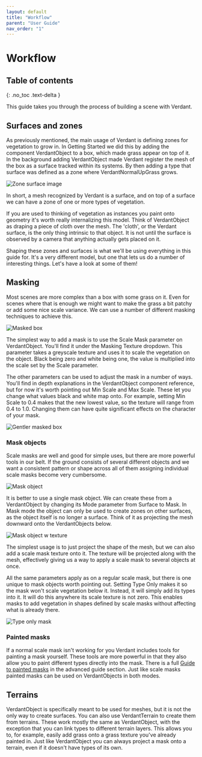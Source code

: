 ```yaml
---
layout: default
title: "Workflow"
parent: "User Guide"
nav_order: "1"
---
```


# Workflow

## Table of contents
{: .no_toc .text-delta }

This guide takes you through the process of building a scene with Verdant. 

## Surfaces and zones
As previously mentioned, the main usage of Verdant is defining zones for vegetation to grow in. In Getting Started we did this by adding the component VerdantObject to a box, which made grass appear on top of it. In the background adding VerdantObject made Verdant register the mesh of the box as a surface tracked within its systems. By then adding a type that surface was defined as a zone where VerdantNormalUpGrass grows. 

![Zone surface image]()

In short, a mesh recognized by Verdant is a surface, and on top of a surface we can have a zone of one or more types of vegetation. 

If you are used to thinking of vegetation as instances you paint onto geometry it's worth really internalizing this model. Think of VerdantObject as draping a piece of cloth over the mesh. The 'cloth', or the Verdant surface, is the only thing intrinsic to that object. It is not until the surface is observed by a camera that anything actually gets placed on it. 

Shaping these zones and surfaces is what we'll be using everything in this guide for. It's a very different model, but one that lets us do a number of interesting things. Let's have a look at some of them!

## Masking

Most scenes are more complex than a box with some grass on it. Even for scenes where that is enough we might want to make the grass a bit patchy or add some nice scale variance. We can use a number of different masking techniques to achieve this.

![Masked box]()

The simplest way to add a mask is to use the Scale Mask parameter on VerdantObject. You'll find it under the Masking Texture dropdown. This parameter takes a greyscale texture and uses it to scale the vegetation on the object. Black being zero and white being one, the value is multiplied into the scale set by the Scale parameter. 

The other parameters can be used to adjust the mask in a number of ways. You'll find in depth explanations in the VerdantObject component reference, but for now it's worth pointing out Min Scale and Max Scale. These let you change what values black and white map onto. For example, setting Min Scale to 0.4 makes that the new lowest value, so the texture will range from 0.4 to 1.0. Changing them can have quite significant effects on the character of your mask. 

![Gentler masked box]()

### Mask objects

Scale masks are well and good for simple uses, but there are more powerful tools in our belt. If the ground consists of several different objects and we want a consistent pattern or shape across all of them assigning individual scale masks become very cumbersome. 

![Mask object]()

It is better to use a single mask object. We can create these from a VerdantObject by changing its Mode parameter from Surface to Mask. In Mask mode the object can only be used to create zones on other surfaces, as the object itself is no longer a surface. Think of it as projecting the mesh downward onto the VerdantObjects below.

![Mask object w texture]()

The simplest usage is to just project the shape of the mesh, but we can also add a scale mask texture onto it. The texture will be projected along with the mesh, effectively giving us a way to apply a scale mask to several objects at once.

All the same parameters apply as on a regular scale mask, but there is one unique to mask objects worth pointing out. Setting Type Only makes it so the mask won't scale vegetation below it. Instead, it will simply add its types into it. It will do this anywhere its scale texture is not zero. This enables masks to add vegetation in shapes defined by scale masks without affecting what is already there.

![Type only mask]()

### Painted masks

If a normal scale mask isn't working for you Verdant includes tools for painting a mask yourself. These tools are more powerful in that they also allow you to paint different types directly into the mask. There is a full [Guide to painted masks](../AdvancedGuide/PaintingMaskTextures.html) in the advanced guide section. Just like scale masks painted masks can be used on VerdantObjects in both modes.

## Terrains

VerdantObject is specifically meant to be used for meshes, but it is not the only way to create surfaces. You can also use VerdantTerrain to create them from terrains. These work mostly the same as VerdantObject, with the exception that you can link types to different terrain layers. This allows you to, for example, easily add grass onto a grass texture you've already painted in. Just like VerdantObject you can always project a mask onto a terrain, even if it doesn't have types of its own.

